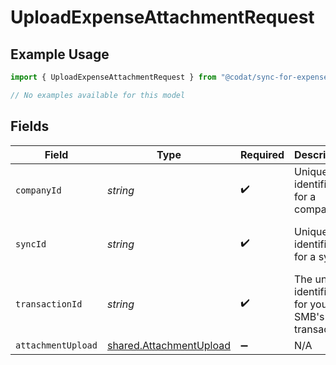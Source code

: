 # UploadExpenseAttachmentRequest

## Example Usage

```typescript
import { UploadExpenseAttachmentRequest } from "@codat/sync-for-expenses/sdk/models/operations";

// No examples available for this model
```

## Fields

| Field                                                                     | Type                                                                      | Required                                                                  | Description                                                               | Example                                                                   |
| ------------------------------------------------------------------------- | ------------------------------------------------------------------------- | ------------------------------------------------------------------------- | ------------------------------------------------------------------------- | ------------------------------------------------------------------------- |
| `companyId`                                                               | *string*                                                                  | :heavy_check_mark:                                                        | Unique identifier for a company.                                          | 8a210b68-6988-11ed-a1eb-0242ac120002                                      |
| `syncId`                                                                  | *string*                                                                  | :heavy_check_mark:                                                        | Unique identifier for a sync.                                             | 6fb40d5e-b13e-11ed-afa1-0242ac120002                                      |
| `transactionId`                                                           | *string*                                                                  | :heavy_check_mark:                                                        | The unique identifier for your SMB's transaction.                         | 336694d8-2dca-4cb5-a28d-3ccb83e55eee                                      |
| `attachmentUpload`                                                        | [shared.AttachmentUpload](../../../sdk/models/shared/attachmentupload.md) | :heavy_minus_sign:                                                        | N/A                                                                       |                                                                           |